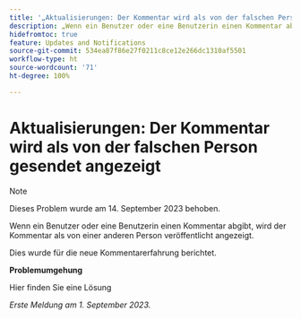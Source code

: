 ```yaml
---
title: '„Aktualisierungen: Der Kommentar wird als von der falschen Person gesendet angezeigt“'
description: „Wenn ein Benutzer oder eine Benutzerin einen Kommentar abgibt, wird der Kommentar als von einer anderen Person veröffentlicht angezeigt.“
hidefromtoc: true
feature: Updates and Notifications
source-git-commit: 534ea87f86e27f0211c8ce12e266dc1310af5501
workflow-type: ht
source-wordcount: '71'
ht-degree: 100%

---
```



# Aktualisierungen: Der Kommentar wird als von der falschen Person gesendet angezeigt

>[!NOTE]
>
>Dieses Problem wurde am 14. September 2023 behoben.

Wenn ein Benutzer oder eine Benutzerin einen Kommentar abgibt, wird der Kommentar als von einer anderen Person veröffentlicht angezeigt.

Dies wurde für die neue Kommentarerfahrung berichtet.

**Problemumgehung**

Hier finden Sie eine Lösung

_Erste Meldung am 1. September 2023._
